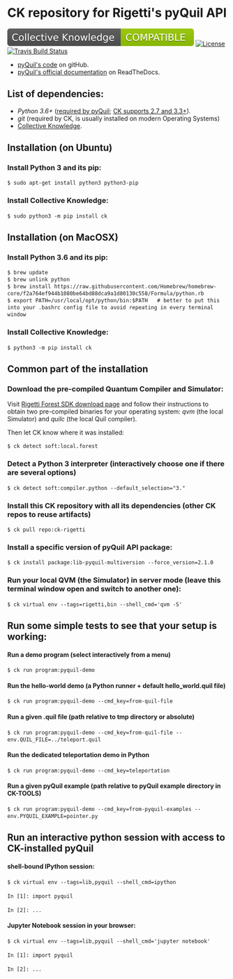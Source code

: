 # CK repository for Rigetti's pyQuil API

[![compatibility](https://github.com/ctuning/ck-guide-images/blob/master/ck-compatible.svg)](https://github.com/ctuning/ck)
[![License](https://img.shields.io/badge/License-BSD%203--Clause-blue.svg)](https://opensource.org/licenses/BSD-3-Clause)
[![Travis Build Status](https://travis-ci.org/ctuning/ck-rigetti.svg?branch=master)](https://travis-ci.org/ctuning/ck-rigetti)

* [pyQuil's code](https://github.com/rigetti/pyquil) on gitHub.
* [pyQuil's official documentation](https://pyquil.readthedocs.io/en/stable/) on ReadTheDocs.

## List of dependencies:
- *Python 3.6+* ([required by pyQuil](https://pyquil.readthedocs.io/en/stable/start.html); [CK supports 2.7 and 3.3+](https://github.com/ctuning/ck#minimal-installation)).
- *git* (required by CK, is usually installed on modern Operating Systems)
- [Collective Knowledge](http://cknowledge.org).


## Installation (on Ubuntu)

### Install Python 3 and its pip:

```
$ sudo apt-get install python3 python3-pip
```

### Install Collective Knowledge:

```
$ sudo python3 -m pip install ck
```


## Installation (on MacOSX)

### Install Python 3.6 and its pip:
```
$ brew update
$ brew unlink python
$ brew install https://raw.githubusercontent.com/Homebrew/homebrew-core/f2a764ef944b1080be64bd88dca9a1d80130c558/Formula/python.rb
$ export PATH=/usr/local/opt/python/bin:$PATH   # better to put this into your .bashrc config file to avoid repeating in every terminal window
```

### Install Collective Knowledge:

```
$ python3 -m pip install ck
```


## Common part of the installation

### Download the pre-compiled Quantum Compiler and Simulator:

Visit [Rigetti Forest SDK download page](https://www.rigetti.com/forest)
and follow their instructions to obtain two pre-compiled binaries
for your operating system: *qvm* (the local Simulator) and *quilc* (the local Quil compiler).

Then let CK know where it was installed:
```
$ ck detect soft:local.forest
```


### Detect a Python 3 interpreter (interactively choose one if there are several options)
```
$ ck detect soft:compiler.python --default_selection="3."
```

### Install this CK repository with all its dependencies (other CK repos to reuse artifacts)
```
$ ck pull repo:ck-rigetti
```

### Install a specific version of pyQuil API package:

```
$ ck install package:lib-pyquil-multiversion --force_version=2.1.0
```

### Run your local QVM (the Simulator) in server mode (leave this terminal window open and switch to another one):

```
$ ck virtual env --tags=rigetti,bin --shell_cmd='qvm -S'
```


## Run some simple tests to see that your setup is working:

#### Run a demo program (select interactively from a menu)

```
$ ck run program:pyquil-demo
```

#### Run the hello-world demo (a Python runner + default hello_world.quil file)

```
$ ck run program:pyquil-demo --cmd_key=from-quil-file
```

#### Run a given .quil file (path relative to tmp directory or absolute)

```
$ ck run program:pyquil-demo --cmd_key=from-quil-file --env.QUIL_FILE=../teleport.quil
```

#### Run the dedicated teleportation demo in Python

```
$ ck run program:pyquil-demo --cmd_key=teleportation
```

#### Run a given pyQuil example (path relative to pyQuil example directory in CK-TOOLS)
```
$ ck run program:pyquil-demo --cmd_key=from-pyquil-examples --env.PYQUIL_EXAMPLE=pointer.py
```


## Run an interactive python session with access to CK-installed pyQuil

#### shell-bound IPython session:
```
$ ck virtual env --tags=lib,pyquil --shell_cmd=ipython

In [1]: import pyquil

In [2]: ...
```

#### Jupyter Notebook session in your browser:
```
$ ck virtual env --tags=lib,pyquil --shell_cmd='jupyter notebook'

In [1]: import pyquil

In [2]: ...
```

